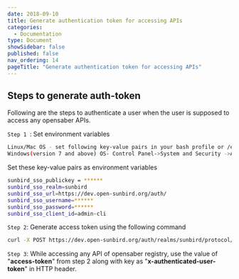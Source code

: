 ```yaml
---
date: 2018-09-10
title: Generate authentication token for accessing APIs
categories:
  - Documentation
type: Document
showSidebar: false
published: false
nav_ordering: 14
pageTitle: "Generate authentication token for accessing APIs"
---
```


## Steps to generate auth-token
 Following are the steps to authenticate a user when the user is supposed to access any opensaber APIs.

`Step 1 `:  Set environment variables
 ```bash
Linux/Mac OS - set following key-value pairs in your bash profile or /etc/environment
 Windows(version 7 and above) OS- Control Panel->System and Security ->Advance system settings -> Environment Variables-> New (under System Variable section) 
```
 Set these key-value pairs as environment variables
```bash
sunbird_sso_publickey = ******
sunbird_sso_realm=sunbird
sunbird_sso_url=https://dev.open-sunbird.org/auth/
sunbird_sso_username=******
sunbird_sso_password=******
sunbird_sso_client_id=admin-cli 
```

`Step 2`: Generate access token using the following command    
```bash
curl -X POST https://dev.open-sunbird.org/auth/realms/sunbird/protocol/openid-connect/token -H 'cache-control: no-cache' -H 'content-type: application/x-www-form-urlencoded' -d 'client_id=admin-cli&username=******&password=******&grant_type=password'
```

`Step 3`: While accessing any API of opensaber registry, use the value of "**access-token**" from step 2 along with key as "**x-authenticated-user-token**"  in HTTP header.
